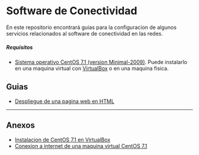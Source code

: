 # Software de Conectividad

En este repositorio encontrará guias para la configuracion de algunos servicios relacionados al software de conectividad en las redes.

##### Requisitos

- [Sistema operativo CentOS 7.1 (version Minimal-2009)](https://www.centos.org/download/). Puede instalarlo en una maquina virtual con [VirtualBox](https://www.virtualbox.org/wiki/Downloads) o en una maquina fisica.

## Guias

- [Despliegue de una pagina web en HTML](tutorials/web-page/README.md)
<!-- - [Configuracion de servidor de correos](tutorials/email-server/README.md) -->

---

## Anexos

- [Instalacion de CentOS 7.1 en VirtualBox](https://linuxdukes.com/how-to-install-centos-7-in-virtualbox/)
- [Conexion a internet de una maquina virtual CentOS 7.1](tutorials/internet-connection/README.md)
